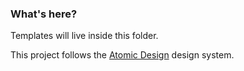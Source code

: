 ### What's here?

Templates will live inside this folder.

This project follows the [Atomic Design](https://xd.adobe.com/ideas/process/ui-design/atomic-design-principles-methodology-101/) design system.
